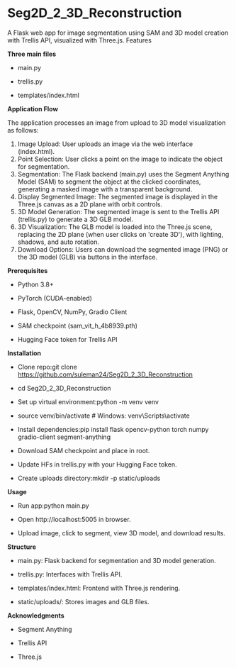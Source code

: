 # Seg2D_2_3D_Reconstruction

A Flask web app for image segmentation using SAM and 3D model creation with Trellis API, visualized with Three.js. Features

**Three main files**

+ main.py

+ trellis.py

+ templates/index.html


**Application Flow**

The application processes an image from upload to 3D model visualization as follows:
1. Image Upload: User uploads an image via the web interface (index.html).
2. Point Selection: User clicks a point on the image to indicate the object for segmentation.
3. Segmentation: The Flask backend (main.py) uses the Segment Anything Model (SAM) to segment the object at the clicked coordinates, generating a masked image with a transparent background.
4. Display Segmented Image: The segmented image is displayed in the Three.js canvas as a 2D plane with orbit controls.
5. 3D Model Generation: The segmented image is sent to the Trellis API (trellis.py) to generate a 3D GLB model.
6. 3D Visualization: The GLB model is loaded into the Three.js scene, replacing the 2D plane (when user clicks on 'create 3D'), with lighting, shadows, and auto rotation.
7. Download Options: Users can download the segmented image (PNG) or the 3D model (GLB) via buttons in the interface.

**Prerequisites**

+ Python 3.8+

+ PyTorch (CUDA-enabled)

+ Flask, OpenCV, NumPy, Gradio Client

+ SAM checkpoint (sam_vit_h_4b8939.pth)

+ Hugging Face token for Trellis API

**Installation**

+ Clone repo:git clone https://github.com/suleman24/Seg2D_2_3D_Reconstruction

+ cd Seg2D_2_3D_Reconstruction

+ Set up virtual environment:python -m venv venv

+ source venv/bin/activate  # Windows: venv\Scripts\activate

+ Install dependencies:pip install flask opencv-python torch numpy gradio-client segment-anything

+ Download SAM checkpoint and place in root.

+ Update HFs in trellis.py with your Hugging Face token.

+ Create uploads directory:mkdir -p static/uploads


**Usage**

+ Run app:python main.py

+ Open http://localhost:5005 in browser.

+ Upload image, click to segment, view 3D model, and download results.

**Structure**

+ main.py: Flask backend for segmentation and 3D model generation.

+ trellis.py: Interfaces with Trellis API.

+ templates/index.html: Frontend with Three.js rendering.

+ static/uploads/: Stores images and GLB files.


**Acknowledgments**

+ Segment Anything

+ Trellis API

+ Three.js


